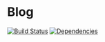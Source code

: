 Blog
====

[![Build Status](https://travis-ci.org/iszak/blog.svg)](https://travis-ci.org/iszak/blog)
[![Dependencies](https://gemnasium.com/iszak/blog.svg)](https://gemnasium.com/iszak/blog.svg)
